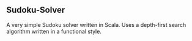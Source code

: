 ## Sudoku-Solver

A very simple Sudoku solver written in Scala.
Uses a depth-first search algorithm written in a functional style.
